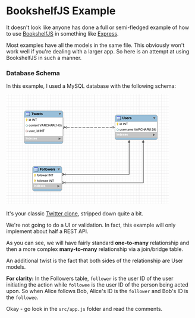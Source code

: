 BookshelfJS Example
========================

It doesn't look like anyone has done a full or semi-fledged example of how to use [BookshelfJS](http://bookshelfjs.org/) in something like [Express](http://expressjs.com/).

Most examples have all the models in the same file. This obviously won't work well if you're dealing with a larger app. So here is an attempt at using BookshelfJS in such a manner.

### Database Schema

In this example, I used a MySQL database with the following schema:

![Database schema](dbschema.png)

It's your classic [Twitter clone](ruby.railstutorial.org/ruby-on-rails-tutorial-book), stripped down quite a bit.

We're not going to do a UI or validation. In fact, this example will only implement about half a REST API.

As you can see, we will have fairly standard **one-to-many** relationship and then a more complex **many-to-many** relationship via a join/bridge table.

An additional twist is the fact that both sides of the relationship are User models.

**For clarity:** In the Followers table, `follower` is the user ID of the user initiating the action while `followee` is the user ID of the person being acted upon. So when Alice follows Bob, Alice's ID is the `follower` and Bob's ID is the `followee`.

Okay - go look in the `src/app.js` folder and read the comments.